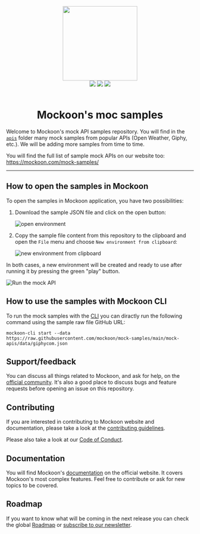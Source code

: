 <div align="center">
  <a href="https://mockoon.com" alt="mockoon logo">
    <img width="200" height="200" src="https://mockoon.com/images/logo-square-website.png">
  </a>
  <br>
  <a href="https://mockoon.com/download/"><img src="https://img.shields.io/badge/Download%20app-Go-green.svg?style=flat-square&colorB=1997c6"/></a>
  <a href="https://mockoon.com/"><img src="https://img.shields.io/badge/Website-Go-green.svg?style=flat-square&colorB=1997c6"/></a>
  <a href="https://mockoon.com/newsletter/"><img src="https://img.shields.io/badge/Newsletter-Subscribe-green.svg?style=flat-square"/></a>
  <br>
  <br>
  <h1>Mockoon's moc samples</h1>
</div>

Welcome to Mockoon's mock API samples repository. You will find in the [`apis`](/mock-apis) folder many mock samples from popular APIs (Open Weather, Giphy, etc.). We will be adding more samples from time to time.

You will find the full list of sample mock APIs on our website too: https://mockoon.com/mock-samples/

---

## How to open the samples in Mockoon

To open the samples in Mockoon application, you have two possibilities:

1. Download the sample JSON file and click on the open button:

   ![open environment](/docs/open-environment.png)

1. Copy the sample file content from this repository to the clipboard and open the `File` menu and choose `New environment from clipboard`:

   ![new environment from clipboard](/docs/new-environment-from-clipboard.png)

In both cases, a new environment will be created and ready to use after running it by pressing the green "play" button.

![Run the mock API](/docs/run-api.png)

## How to use the samples with Mockoon CLI

To run the mock samples with the [CLI](https://github.com/mockoon/cli) you can diractly run the following command using the sample raw file GitHub URL:

`mockoon-cli start --data https://raw.githubusercontent.com/mockoon/mock-samples/main/mock-apis/data/giphycom.json`

## Support/feedback

You can discuss all things related to Mockoon, and ask for help, on the [official community](https://github.com/mockoon/mockoon/discussions). It's also a good place to discuss bugs and feature requests before opening an issue on this repository.

## Contributing

If you are interested in contributing to Mockoon website and documentation, please take a look at the [contributing guidelines](https://github.com/mockoon/mockoon.com/blob/main/CONTRIBUTING.md).

Please also take a look at our [Code of Conduct](https://github.com/mockoon/mockoon.com/blob/main/CODE_OF_CONDUCT.md).

## Documentation

You will find Mockoon's [documentation](https://mockoon.com/docs/latest/) on the official website. It covers Mockoon's most complex features. Feel free to contribute or ask for new topics to be covered.

## Roadmap

If you want to know what will be coming in the next release you can check the global [Roadmap](https://mockoon.com/public-roadmap/) or [subscribe to our newsletter](https://mockoon.com/newsletter/).
